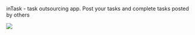 inTask - task outsourcing app.
Post your tasks and complete tasks posted by others

![](assets/images/inTask.png)
